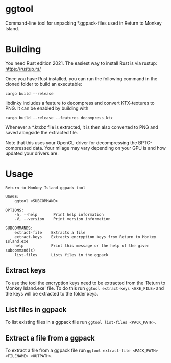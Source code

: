 # ggtool
Command-line tool for unpacking *.ggpack-files used in Return to Monkey Island.

# Building
You need Rust edition 2021. The easiest way to install Rust is via rustup: https://rustup.rs/

Once you have Rust installed, you can run the following command in the cloned folder to build an executable:
```
cargo build --release
```

libdinky includes a feature to decompress and convert KTX-textures to PNG. It can be enabled by building with
```
cargo build --release --features decompress_ktx
```
Whenever a *.ktxbz file is extracted, it is then also converted to PNG and saved alongside the extracted file.

Note that this uses your OpenGL-driver for decompressing the BPTC-compressed data. Your milage may vary depending on your GPU is and how updated your drivers are.

# Usage
```
Return to Monkey Island ggpack tool

USAGE:
    ggtool <SUBCOMMAND>

OPTIONS:
    -h, --help       Print help information
    -V, --version    Print version information

SUBCOMMANDS:
    extract-file    Extracts a file
    extract-keys    Extracts encryption keys from Return to Monkey Island.exe
    help            Print this message or the help of the given subcommand(s)
    list-files      Lists files in the ggpack
```

## Extract keys
To use the tool the encryption keys need to be extracted from the 'Return to Monkey Island.exe' file.
To do this run `ggtool extract-keys <EXE_FILE>` and the keys will be extracted to the folder *keys*.

## List files in ggpack
To list existing files in a ggpack file run `ggtool list-files <PACK_PATH>`.

## Extract a file from a ggpack
To extract a file from a ggpack file run `ggtool extract-file <PACK_PATH> <FILENAME> <OUTPATH>`.
